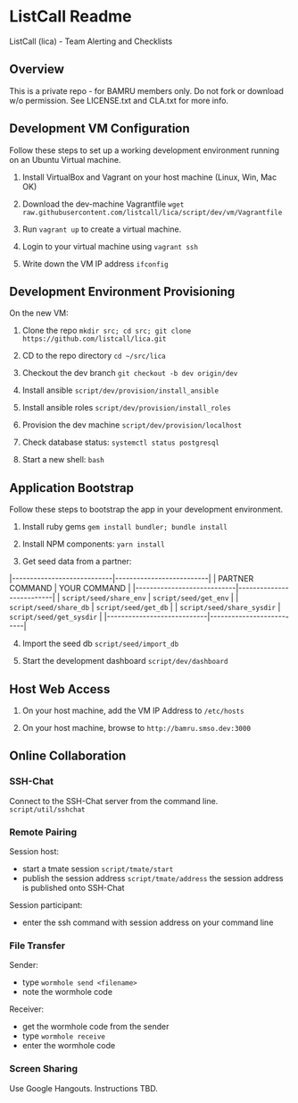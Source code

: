 # ListCall Readme

ListCall (lica) - Team Alerting and Checklists

## Overview

This is a private repo - for BAMRU members only.  Do not fork or download w/o
permission.  See LICENSE.txt and CLA.txt for more info.

## Development VM Configuration

Follow these steps to set up a working development environment running on an
Ubuntu Virtual machine.

1. Install VirtualBox and Vagrant on your host machine (Linux, Win, Mac OK)

2. Download the dev-machine Vagrantfile 
   `wget raw.githubusercontent.com/listcall/lica/script/dev/vm/Vagrantfile`

3. Run `vagrant up` to create a virtual machine.

4. Login to your virtual machine using `vagrant ssh`

5. Write down the VM IP address `ifconfig`  

## Development Environment Provisioning

On the new VM:

1. Clone the repo `mkdir src; cd src; git clone https://github.com/listcall/lica.git`

2. CD to the repo directory `cd ~/src/lica`

3. Checkout the dev branch `git checkout -b dev origin/dev`

4. Install ansible `script/dev/provision/install_ansible`

5. Install ansible roles `script/dev/provision/install_roles`

6. Provision the dev machine `script/dev/provision/localhost`

7. Check database status: `systemctl status postgresql`

8. Start a new shell: `bash`

## Application Bootstrap

Follow these steps to bootstrap the app in your development environment.

1. Install ruby gems `gem install bundler; bundle install`

2. Install NPM components: `yarn install`

3. Get seed data from a partner:

|----------------------------|--------------------------|
| PARTNER COMMAND            | YOUR COMMAND             |
|----------------------------|--------------------------|
| `script/seed/share_env`    | `script/seed/get_env`    |
| `script/seed/share_db`     | `script/seed/get_db`     |
| `script/seed/share_sysdir` | `script/seed/get_sysdir` |
|----------------------------|--------------------------|

4. Import the seed db `script/seed/import_db`

5. Start the development dashboard `script/dev/dashboard`

## Host Web Access

1. On your host machine, add the VM IP Address to `/etc/hosts`

2. On your host machine, browse to `http://bamru.smso.dev:3000`

## Online Collaboration

### SSH-Chat

Connect to the SSH-Chat server from the command line.
`script/util/sshchat`

### Remote Pairing

Session host:
- start a tmate session `script/tmate/start`
- publish the session address `script/tmate/address`
  the session address is published onto SSH-Chat

Session participant:
- enter the ssh command with session address on your command line

### File Transfer

Sender: 
- type `wormhole send <filename>`
- note the wormhole code

Receiver:
- get the wormhole code from the sender
- type `wormhole receive`
- enter the wormhole code

### Screen Sharing

Use Google Hangouts.  Instructions TBD.
